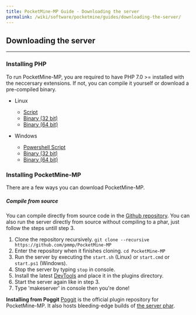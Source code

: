 ```yaml
---
title: PocketMine-MP Guide - Downloading the server
permalink: /wiki/software/pocketmine/guides/downloading-the-server/
---
```

## Downloading the server
---
### Installing PHP
To run PocketMine-MP, you are required to have PHP 7.0 >= installed with the neccersary extensions. If not, you can compile it yourself or download a pre-compiled binary.

* Linux
  * [Script](https://raw.githubusercontent.com/pmmp/php-build-scripts/master/compile.sh)  
  * [Binary (32 bit)](https://bintray.com/pocketmine/PocketMine/download_file?file_path=PHP_7.0.6_x86_Linux.tar.gz)  
  * [Binary (64 bit)](https://bintray.com/pocketmine/PocketMine/download_file?file_path=PHP_7.0.6_x86-64_Linux.tar.gz)  
  
* Windows
  * [Powershell Script](https://raw.githubusercontent.com/pmmp/php-build-scripts/master/windows-binaries.ps1)  
  * [Binary (32 bit)](https://bintray.com/pocketmine/PocketMine/download_file?file_path=PHP_7.0.3_x86_Windows.tar.gz)  
  * [Binary (64 bit)](https://bintray.com/pocketmine/PocketMine/download_file?file_path=PHP_7.0.3_x64_Windows.tar.gz)  
  
  
### Installing PocketMine-MP
There are a few ways you can download PocketMine-MP. 

##### Compile from source
You can compile directly from source code in the [Github repository](https://github.com/pmmp/PocketMine-MP). You can also run the server directly from source without compiling to a phar, just follow the steps untill step 3.

1. Clone the repository recursively. `git clone --recursive https://github.com/pmmp/PocketMine-MP`  
2. Enter the repository when it finishes cloning. `cd PocketMine-MP`  
3. Run the server by executing the `start.sh` (Linux) or `start.cmd` or `start.ps1` (Windows).
4. Stop the server by typing `stop` in console.
5. Install the latest [DevTools](https://github.com/pmmp/PocketMine-DevTools) and place it in the plugins directory.
6. Start the server again like in step 3.
7. Type 'makeserver' in console then you're done!

**Installing from Poggit**
[Poggit](https://poggit.pmmp.io/) is the official plugin repository for PocketMine-MP. It also hosts bleeding-edge builds of [the server phar](https://poggit.pmmp.io/ci/pmmp/PocketMine-MP/~?branch=master).
